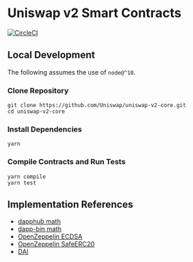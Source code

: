 # Uniswap v2 Smart Contracts
[![CircleCI](https://circleci.com/gh/Uniswap/uniswap-v2-core.svg?style=svg)](https://circleci.com/gh/Uniswap/uniswap-v2-core)

## Local Development

The following assumes the use of `node@^10`.

### Clone Repository
```
git clone https://github.com/Uniswap/uniswap-v2-core.git
cd uniswap-v2-core
```

### Install Dependencies
```
yarn
```

### Compile Contracts and Run Tests
```
yarn compile
yarn test
```


## Implementation References

- [dapphub math](https://github.com/dapphub/ds-math/blob/de4576712dcf2c5152d16a04e677002d51d46e60/src/math.sol)
- [dapp-bin math](https://github.com/ethereum/dapp-bin/pull/50)
- [OpenZeppelin ECDSA](https://github.com/OpenZeppelin/openzeppelin-contracts/blob/81b1e4810761b088922dbd19a0642873ea581176/contracts/cryptography/ECDSA.sol)
- [OpenZeppelin SafeERC20](https://github.com/OpenZeppelin/openzeppelin-contracts/blob/81b1e4810761b088922dbd19a0642873ea581176/contracts/token/ERC20/SafeERC20.sol)
- [DAI](https://github.com/makerdao/dss/blob/17be7db1c663d8069308c6b78fa5c5f9d71134a3/src/dai.sol)
